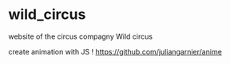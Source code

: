 # wild_circus
website of the circus compagny Wild circus

create animation with JS ! https://github.com/juliangarnier/anime

